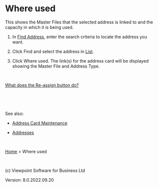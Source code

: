 




# Where used
This shows the Master Files that the selected address is linked to and 
 the capacity in which it is being used.

	

1. In [Find Address](file:///c:/temp/0457b882-c844-4314-8878-ce1a9c2207bd/input/Address_-_Find_Address.htm), enter 
    	 the search criteria to locate the address you want.

	

1. Click Find and select the address in [List](file:///c:/temp/0457b882-c844-4314-8878-ce1a9c2207bd/input/Address_-_List_Link.htm).

	

1. Click Where used. The link(s) for the address card will be displayed 
    	 showing the Master File and Address Type.

&nbsp;

[What does the 
 Re-assign button do?](javascript:TextPopup(this))
<div class="droptext" id="POPUP384248155" style="display: none;">
	<p>This button is seen if you are opening the Address Card Master screen 
	 through Viewpoint - Home. It is used to change the address card used.</p>
	<ol class="hcp1">
		<li><p>In Address Card Master screen, perform a search for the 
		 address card that needs to be changed.</p></li>
		<li><p>Click Where used and select the address link that you want 
		 to change.</p></li>
		<li><p>Click Re-assign.</p></li>
		<li><p>Select the new address card.</p></li>
		<li><p>Click Update.</p></li>
		<li><p>Click Yes to confirm the change. Note that the change is 
		 for all address links of the address card.</p></li>
		<li><p>Select whether you want to delete the old address card or 
		 not.</p></li>
	</ol>
</div>
&nbsp;

&nbsp;

See also:

	

- [Address Card Maintenance](file:///c:/temp/0457b882-c844-4314-8878-ce1a9c2207bd/input/Address_Card_Maintenance.htm)

	

- [Addresses](file:///c:/temp/0457b882-c844-4314-8878-ce1a9c2207bd/input/Addresses.htm)


&nbsp;

[Home](file:///c:/temp/0457b882-c844-4314-8878-ce1a9c2207bd/input/Copyright_Notice.htm) &gt; Where used

&nbsp;

(c) Viewpoint Software for 
 Business Ltd

Version: 8.0.2022.09.20




